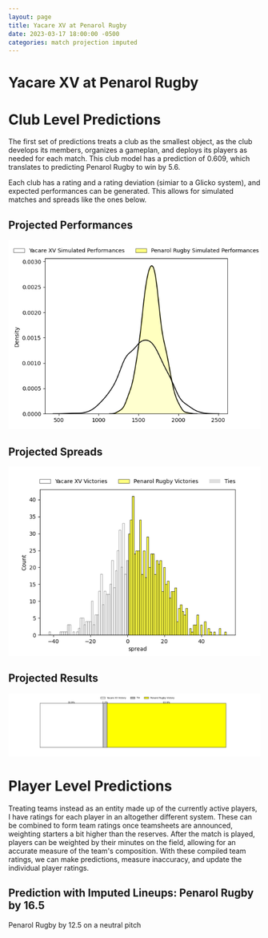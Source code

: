 ```yaml
---  
layout: page  
title: Yacare XV at Penarol Rugby  
date: 2023-03-17 18:00:00 -0500  
categories: match projection imputed  
---
```

# Yacare XV at Penarol Rugby

# Club Level Predictions


The first set of predictions treats a club as the smallest object, as the club develops its members, organizes a gameplan, and deploys its players as needed for each match. This club model has a prediction of 0.609, which translates to predicting Penarol Rugby to win by 5.6.

Each club has a rating and a rating deviation (simiar to a Glicko system), and expected performances can be generated. This allows for simulated matches and spreads like the ones below.
## Projected Performances


![Projected Performances](plots/performances_2023-03-17-PenarolRugby-YacareXV.png)
## Projected Spreads


![Projected Spreads](plots/spreads_2023-03-17-PenarolRugby-YacareXV.png)
## Projected Results


![Projected Results](plots/resultbar_2023-03-17-PenarolRugby-YacareXV.png)
# Player Level Predictions


Treating teams instead as an entity made up of the currently active players, I have ratings for each player in an altogether different system. These can be combined to form team ratings once teamsheets are announced, weighting starters a bit higher than the reserves. After the match is played, players can be weighted by their minutes on the field, allowing for an accurate measure of the team's composition. With these compiled team ratings, we can make predictions, measure inaccuracy, and update the individual player ratings.
## Prediction with Imputed Lineups: Penarol Rugby by 16.5


Penarol Rugby by 12.5 on a neutral pitch


